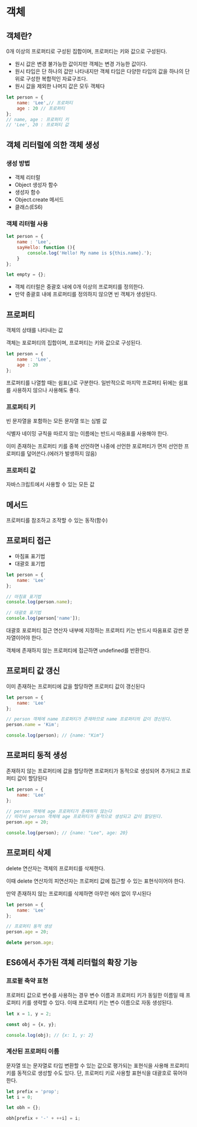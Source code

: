 # 객체

## 객체란?

0개 이상의 프로퍼티로 구성된 집합이며, 프로퍼티는 키와 값으로 구성된다.

- 원시 값은 변경 불가능한 값이지만 객체는 변경 가능한 값이다.
- 원시 타입은 단 하나의 값만 나타내지만 객체 타입은 다양한 타입의 값을 하나의 단위로 구성한 복합적인 자료구조다.
- 원시 값을 제외한 나머지 값은 모두 객체다

```js
let person = {
    name: 'Lee',// 프로퍼티
    age : 20 // 프로퍼티
};
// name, age : 프로퍼티 키
// 'Lee', 20 : 프로퍼티 값
```

## 객체 리터럴에 의한 객체 생성

### 생성 방법

- 객체 리터럴
- Object 생성자 함수
- 생성자 함수
- Object.create 메서드
- 클래스(ES6)

### 객체 리터럴 사용

```js 
let person = {
    name : 'Lee',
    sayHello: function (){
        console.log('Hello! My name is ${this.name}.');
    }
};

let empty = {};
```

- 객체 리터럴은 중괄호 내에 0개 이상의 프로퍼티를 정의한다. 
- 만약 중괄호 내에 프로퍼티를 정의하지 않으면 빈 객체가 생성된다.

## 프로퍼티

객체의 상태를 나타내는 값

객체는 포로퍼티의 집합이며, 프로퍼티는 키와 값으로 구성된다.

```js
let person = {
    name : 'Lee',
    age : 20
};
```

프로퍼티를 나열할 때는 쉼표(,)로 구분한다. 일반적으로 마지막 프로퍼티 뒤에는 쉼표를 사용하지 않으나 사용해도 좋다.

### 프로퍼티 키

빈 문자열을 포함하는 모든 문자열 또는 심벌 값

식별자 네이밍 규칙을 따르지 않는 이름에는 반드시 따옴표를 사용해야 한다.

이미 존재하는 프로퍼티 키를 중복 선언하면 나중에 선언한 포로퍼티가 먼저 선언한 프로퍼티를 덮어쓴다.(에러가 발생하지 않음)

### 프로퍼티 값 

자바스크립트에서 사용할 수 있는 모든 값

## 메서드

프로퍼티를 참조하고 조작할 수 있는 동작(함수)

## 프로퍼티 접근

- 마침표 표기법
- 대괄호 표기법

```js
let person = {
    name: 'Lee'
};

// 마침표 표기법
console.log(person.name);

// 대괄호 표기법
console.log(person['name']);
```

대괄호 포로퍼티 접근 연산자 내부에 지정하는 프로퍼티 키는 반드시 따옴표로 감싼 문자열이어야 한다.

객체에 존재하지 않는 프로퍼티에 접근하면 undefined를 반환한다.

## 프로퍼티 값 갱신

이미 존재하는 프로퍼티에 값을 할당하면 프로퍼티 값이 갱신된다

```js
let person = {
    name: 'Lee'
};

// person 객체에 name 프로퍼티가 존재하므로 name 프로퍼티의 값이 갱신된다.
person.name = 'Kim';

console.log(person); // {name: "Kim"}
```

## 프로퍼티 동적 생성

존재하지 않는 프로퍼티에 값을 할당하면 프로퍼티가 동적으로 생성되어 추가되고 프로퍼티 값이 할당된다

```js
let person = {
    name: 'Lee'
};

// person 객체에 age 프로퍼티가 존재하지 않는다
// 따라서 person 객체에 age 프로퍼티가 동적으로 생성되고 값이 할당된다.
person.age = 20;

console.log(person); // {name: "Lee", age: 20}
```

## 프로퍼티 삭제

delete 연산자는 객체의 프로퍼티를 삭제한다.

이때 delete 연산자의 피연산자는 프로퍼티 값에 접근할 수 있는 표현식이어야 한다.

만약 존재하지 않는 프로퍼티를 삭제하면 아무런 에러 없이 무시된다

```js
let person = {
    name: 'Lee'
};

// 프로퍼티 동적 생성
person.age = 20;

delete person.age;
```

## ES6에서 추가된 객체 리터럴의 확장 기능

### 프로펕 축약 표현

프로퍼티 값으로 변수를 사용하는 경우 변수 이름과 프로퍼티 키가 동일한 이름일 때 프로퍼티 키를 생략할 수 있다. 이때 프로퍼티 키는 변수 이름으로 자동 생성된다.

```js
let x = 1, y = 2;

const obj = {x, y};

console.log(obj); // {x: 1, y: 2}
```

### 계산된 프로퍼티 이름

문자열 또는 문자열로 타입 변환할 수 있는 값으로 평가되는 표현식을 사용해 프로퍼티 키를 동적으로 생성할 수도 있다. 단, 프로퍼티 키로 사용할 표현식을 대괄호로 묶어야 한다.

```js
let prefix = 'prop';
let i = 0;

let obh = {};

obh[prefix + '-' + ++i] = i;
```